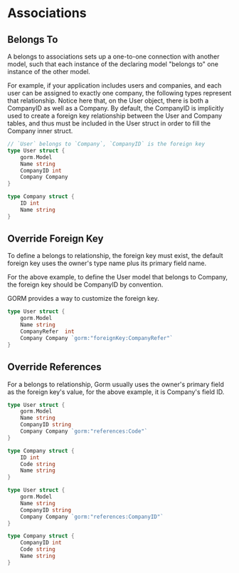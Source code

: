 # Associations

## Belongs To

A belongs to associations sets up a one-to-one connection with another model, such that each instance of the declaring model "belongs to" one instance of the other model.

For example, if your application includes users and companies, and each user can be assigned to exactly one company, the following types represent that relationship. Notice here that, on the User object, there is both a CompanyID as well as a Company. By default, the CompanyID is implicitly used to create a foreign key relationship between the User and Company tables, and thus must be included in the User struct in order to fill the Company inner struct.

```go
// `User` belongs to `Company`, `CompanyID` is the foreign key
type User struct {
    gorm.Model
    Name string
    CompanyID int
    Company Company
}

type Company struct {
    ID int
    Name string
}
```

## Override Foreign Key

To define a belongs to relationship, the foreign key must exist, the default foreign key uses the owner's type name plus its primary field name.

For the above example, to define the User model that belongs to Company, the foreign key should be CompanyID by convention.

GORM provides a way to customize the foreign key.

```go
type User struct {
    gorm.Model
    Name string
    CompanyRefer  int
    Company Company `gorm:"foreignKey:CompanyRefer"`
}
```

## Override References

For a belongs to relationship, Gorm usually uses the owner's primary field as the foreign key's value, for the above example, it is Company's field ID.

```go
type User struct {
    gorm.Model
    Name string
    CompanyID string
    Company Company `gorm:"references:Code"`
}

type Company struct {
    ID int
    Code string
    Name string
}
```

```go
type User struct {
    gorm.Model
    Name string
    CompanyID string
    Company Company `gorm:"references:CompanyID"`
}

type Company struct {
    CompanyID int
    Code string
    Name string
}
```

